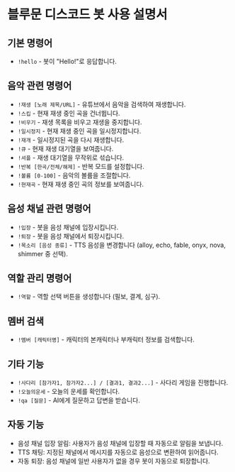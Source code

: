 # 블루문 디스코드 봇 사용 설명서

## 기본 명령어
- `!hello` - 봇이 "Hello!"로 응답합니다.

## 음악 관련 명령어
- `!재생 [노래 제목/URL]` - 유튜브에서 음악을 검색하여 재생합니다.
- `!스킵` - 현재 재생 중인 곡을 건너뜁니다.
- `!비우기` - 재생 목록을 비우고 재생을 중지합니다.
- `!일시정지` - 현재 재생 중인 곡을 일시정지합니다.
- `!재개` - 일시정지된 곡을 다시 재생합니다.
- `!큐` - 현재 재생 대기열을 보여줍니다.
- `!셔플` - 재생 대기열을 무작위로 섞습니다.
- `!반복 [한곡/전체/해제]` - 반복 모드를 설정합니다.
- `!볼륨 [0-100]` - 음악의 볼륨을 조절합니다.
- `!현재곡` - 현재 재생 중인 곡의 정보를 보여줍니다.

## 음성 채널 관련 명령어
- `!입장` - 봇을 음성 채널에 입장시킵니다.
- `!퇴장` - 봇을 음성 채널에서 퇴장시킵니다.
- `!목소리 [음성 종류]` - TTS 음성을 변경합니다 (alloy, echo, fable, onyx, nova, shimmer 중 선택).

## 역할 관리 명령어
- `!역할` - 역할 선택 버튼을 생성합니다 (필보, 결계, 심구).

## 멤버 검색
- `!멤버 [캐릭터명]` - 캐릭터의 본캐릭터나 부캐릭터 정보를 검색합니다.

## 기타 기능
- `!사다리 [참가자1, 참가자2...] / [결과1, 결과2...]` - 사다리 게임을 진행합니다.
- `!오늘의운세` - 오늘의 운세를 확인합니다.
- `!qa [질문]` - AI에게 질문하고 답변을 받습니다.

## 자동 기능
- 음성 채널 입장 알림: 사용자가 음성 채널에 입장할 때 자동으로 알림을 보냅니다.
- TTS 채팅: 지정된 채널에서 메시지를 자동으로 음성으로 변환하여 읽어줍니다.
- 자동 퇴장: 음성 채널에 일반 사용자가 없을 경우 봇이 자동으로 퇴장합니다.
